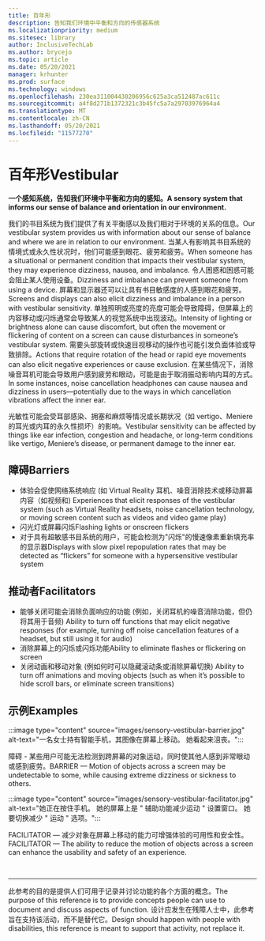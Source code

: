 ```yaml
---
title: 百年形
description: 告知我们环境中平衡和方向的传感器系统
ms.localizationpriority: medium
ms.sitesec: library
author: InclusiveTechLab
ms.author: brycejo
ms.topic: article
ms.date: 05/20/2021
manager: krhunter
ms.prod: surface
ms.technology: windows
ms.openlocfilehash: 230ea311004430206956c625a3ca512487ac611c
ms.sourcegitcommit: a4f8d271b1372321c3b45fc5a7a29703976964a4
ms.translationtype: MT
ms.contentlocale: zh-CN
ms.lasthandoff: 05/20/2021
ms.locfileid: "11577270"
---
```

# <a name="vestibular"></a><span data-ttu-id="16aed-103">百年形</span><span class="sxs-lookup"><span data-stu-id="16aed-103">Vestibular</span></span>

**<span data-ttu-id="16aed-104">一个感知系统，告知我们环境中平衡和方向的感知。</span><span class="sxs-lookup"><span data-stu-id="16aed-104">A sensory system that informs our sense of balance and orientation in our environment.</span></span>**

<span data-ttu-id="16aed-105">我们的书目系统为我们提供了有关平衡感以及我们相对于环境的关系的信息。</span><span class="sxs-lookup"><span data-stu-id="16aed-105">Our vestibular system provides us with information about our sense of balance and where we are in relation to our environment.</span></span> <span data-ttu-id="16aed-106">当某人有影响其书目系统的情境式或永久性状况时，他们可能感到眼花、疲劳和疲劳。</span><span class="sxs-lookup"><span data-stu-id="16aed-106">When someone has a situational or permanent condition that impacts their vestibular system, they may experience dizziness, nausea, and imbalance.</span></span> <span data-ttu-id="16aed-107">令人困惑和困惑可能会阻止某人使用设备。</span><span class="sxs-lookup"><span data-stu-id="16aed-107">Dizziness and imbalance can prevent someone from using a device.</span></span> <span data-ttu-id="16aed-108">屏幕和显示器还可以让具有书目敏感度的人感到眼花和疲劳。</span><span class="sxs-lookup"><span data-stu-id="16aed-108">Screens and displays can also elicit dizziness and imbalance in a person with vestibular sensitivity.</span></span> <span data-ttu-id="16aed-109">单独照明或亮度的亮度可能会导致障碍，但屏幕上的内容移动或闪烁通常会导致某人的视觉系统中出现波动。</span><span class="sxs-lookup"><span data-stu-id="16aed-109">Intensity of lighting or brightness alone can cause discomfort, but often the movement or flickering of content on a screen can cause disturbances in someone’s vestibular system.</span></span> <span data-ttu-id="16aed-110">需要头部旋转或快速目视移动的操作也可能引发负面体验或导致排除。</span><span class="sxs-lookup"><span data-stu-id="16aed-110">Actions that require rotation of the head or rapid eye movements can also elicit negative experiences or cause exclusion.</span></span> <span data-ttu-id="16aed-111">在某些情况下，消除噪音耳机可能会导致用户感到疲劳和眼动，可能是由于取消振动影响内耳的方式。</span><span class="sxs-lookup"><span data-stu-id="16aed-111">In some instances, noise cancellation headphones can cause nausea and dizziness in users—potentially due to the ways in which cancellation vibrations affect the inner ear.</span></span>

<span data-ttu-id="16aed-112">光敏性可能会受耳部感染、拥塞和麻烦等情况或长期状况（如 vertigo、Meniere 的耳光或内耳的永久性损坏）的影响。</span><span class="sxs-lookup"><span data-stu-id="16aed-112">Vestibular sensitivity can be affected by things like ear infection, congestion and headache, or long-term conditions like vertigo, Meniere’s disease, or permanent damage to the inner ear.</span></span>

## <a name="barriers"></a><span data-ttu-id="16aed-113">障碍</span><span class="sxs-lookup"><span data-stu-id="16aed-113">Barriers</span></span>
* <span data-ttu-id="16aed-114">体验会促使网络系统响应 (如 Virtual Reality 耳机、噪音消除技术或移动屏幕内容（如视频和) </span><span class="sxs-lookup"><span data-stu-id="16aed-114">Experiences that elicit responses of the vestibular system (such as Virtual Reality headsets, noise cancellation technology, or moving screen content such as videos and video game play)</span></span>
* <span data-ttu-id="16aed-115">闪光灯或屏幕闪烁</span><span class="sxs-lookup"><span data-stu-id="16aed-115">Flashing lights or onscreen flickers</span></span>
* <span data-ttu-id="16aed-116">对于具有超敏感书目系统的用户，可能会检测为"闪烁"的慢速像素重新填充率的显示器</span><span class="sxs-lookup"><span data-stu-id="16aed-116">Displays with slow pixel repopulation rates that may be detected as “flickers” for someone with a hypersensitive vestibular system</span></span>

## <a name="facilitators"></a><span data-ttu-id="16aed-117">推动者</span><span class="sxs-lookup"><span data-stu-id="16aed-117">Facilitators</span></span>
* <span data-ttu-id="16aed-118">能够关闭可能会消除负面响应的功能 (例如，关闭耳机的噪音消除功能，但仍将其用于音频) </span><span class="sxs-lookup"><span data-stu-id="16aed-118">Ability to turn off functions that may elicit negative responses (for example, turning off noise cancellation features of a headset, but still using it for audio)</span></span>
* <span data-ttu-id="16aed-119">消除屏幕上的闪烁或闪烁功能</span><span class="sxs-lookup"><span data-stu-id="16aed-119">Ability to eliminate flashes or flickering on screen</span></span>
* <span data-ttu-id="16aed-120">关闭动画和移动对象 (例如何时可以隐藏滚动条或消除屏幕切换) </span><span class="sxs-lookup"><span data-stu-id="16aed-120">Ability to turn off animations and moving objects (such as when it’s possible to hide scroll bars, or eliminate screen transitions)</span></span>

## <a name="examples"></a><span data-ttu-id="16aed-121">示例</span><span class="sxs-lookup"><span data-stu-id="16aed-121">Examples</span></span>

:::image type="content" source="images/sensory-vestibular-barrier.jpg" alt-text="一名女士持有智能手机，其图像在屏幕上移动。 她看起来沮丧。":::

<span data-ttu-id="16aed-124">障碍 - 某些用户可能无法检测到跨屏幕的对象运动，同时使其他人感到非常眼动或感到疲劳。</span><span class="sxs-lookup"><span data-stu-id="16aed-124">BARRIER — Motion of objects across a screen may be undetectable to some, while causing extreme dizziness or sickness to others.</span></span> 

:::image type="content" source="images/sensory-vestibular-facilitator.jpg" alt-text="她正在按住手机。 她的屏幕上是 &quot; 辅助功能减少运动 &quot; 设置窗口。 她要切换减少 &quot; 运动 &quot; 选项。":::

<span data-ttu-id="16aed-128">FACILITATOR — 减少对象在屏幕上移动的能力可增强体验的可用性和安全性。</span><span class="sxs-lookup"><span data-stu-id="16aed-128">FACILITATOR — The ability to reduce the motion of objects across a screen can enhance the usability and safety of an experience.</span></span> 

&nbsp;

[comment]: # (Footer 语句)
___
<span data-ttu-id="16aed-130">此参考的目的是提供人们可用于记录并讨论功能的各个方面的概念。</span><span class="sxs-lookup"><span data-stu-id="16aed-130">The purpose of this reference is to provide concepts people can use to document and discuss aspects of function.</span></span> <span data-ttu-id="16aed-131">设计应发生在残障人士中，此参考旨在支持该活动，而不是替代它。</span><span class="sxs-lookup"><span data-stu-id="16aed-131">Design should happen with people with disabilities, this reference is meant to support that activity, not replace it.</span></span> 